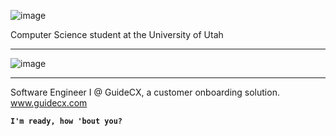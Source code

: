 ![image](https://user-images.githubusercontent.com/48220277/182227935-34a410d7-ea50-461e-acde-598ec0ef3435.png)

Computer Science student at the University of Utah


---



![image](https://user-images.githubusercontent.com/48220277/182227986-1a86e463-0813-47b9-8fb8-4f8a8e860d5e.png)

---

Software Engineer I @ GuideCX, a customer onboarding solution.
www.guidecx.com


__`I'm ready, how 'bout you?`__
